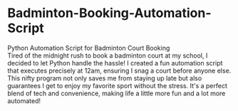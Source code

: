 # Badminton-Booking-Automation-Script

Python Automation Script for Badminton Court Booking  
Tired of the midnight rush to book a badminton court at my school, I decided to let Python handle the hassle! I created a fun automation script that executes precisely at 12am, ensuring I snag a court before anyone else. This nifty program not only saves me from staying up late but also guarantees I get to enjoy my favorite sport without the stress. It's a perfect blend of tech and convenience, making life a little more fun and a lot more automated!
